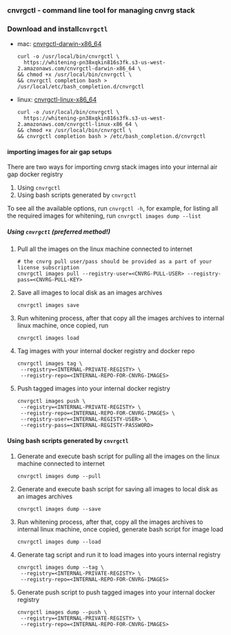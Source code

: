 ### cnvrgctl - command line tool for managing cnvrg stack

### Download and install`cnvrgctl`
* mac: [cnvrgctl-darwin-x86_64](https://whitening-pn38xqkin816s3fk.s3-us-west-2.amazonaws.com/cnvrgctl-darwin-x86_64)
  ```shell
  curl -o /usr/local/bin/cnvrgctl \
    https://whitening-pn38xqkin816s3fk.s3-us-west-2.amazonaws.com/cnvrgctl-darwin-x86_64 \
  && chmod +x /usr/local/bin/cnvrgctl \
  && cnvrgctl completion bash > /usr/local/etc/bash_completion.d/cnvrgctl
  ```
* linux: [cnvrgctl-linux-x86_64](https://whitening-pn38xqkin816s3fk.s3-us-west-2.amazonaws.com/cnvrgctl-linux-x86_64)
  ```shell
  curl -o /usr/local/bin/cnvrgctl \
    https://whitening-pn38xqkin816s3fk.s3-us-west-2.amazonaws.com/cnvrgctl-linux-x86_64 \
  && chmod +x /usr/local/bin/cnvrgctl \
  && cnvrgctl completion bash > /etc/bash_completion.d/cnvrgctl
  ```


#### importing images for air gap setups
There are two ways for importing cnvrg stack images into your internal air gap docker registry
 1. Using `cnvrgctl` 
 2. Using bash scripts generated by `cnvrgctl`

To see all the available options, run `cnvrgctl -h`, for example, for listing all the required images for whitening, run `cnvrgctl images dump --list`

##### Using `cnvrgctl` (*preferred method!*)
   
1. Pull all the images on the linux machine connected to internet
    ```shell
    # the cnvrg pull user/pass should be provided as a part of your license subscription
    cnvrgctl images pull --registry-user=<CNVRG-PULL-USER> --registry-pass=<CNVRG-PULL-KEY>
    ```
2. Save all images to local disk as an images archives  
    ```shell
    cnvrgctl images save
    ```
3. Run whitening process, after that copy all the images archives to internal linux machine, once copied, run
    ```shell
    cnvrgctl images load
    ```
4. Tag images with your internal docker registry and docker repo 
    ```shell
    cnvrgctl images tag \
     --registry=<INTERNAL-PRIVATE-REGISTY> \
     --registry-repo=<INTERNAL-REPO-FOR-CNVRG-IMAGES> 
    ```
5. Push tagged images into your internal docker registry
    ```shell
    cnvrgctl images push \
     --registry=<INTERNAL-PRIVATE-REGISTY> \
     --registry-repo=<INTERNAL-REPO-FOR-CNVRG-IMAGES> \
     --registry-user=<INTERNAL-REGISTY-USER> \
     --registry-pass=<INTERNAL-REGISTY-PASSWORD> 
    ```

#### Using bash scripts generated by `cnvrgctl`
1. Generate and execute bash script for pulling all the images on the linux machine connected to internet
    ```shell
    cnvrgctl images dump --pull
    ```
2. Generate and execute bash script for saving all images to local disk as an images archives
    ```shell
    cnvrgctl images dump --save
    ```
3. Run whitening process, after that, copy all the images archives to internal linux machine, once copied, generate bash script for image load 
    ```shell
    cnvrgctl images dump --load
    ```
4. Generate tag script and run it to load images into yours internal registry 
    ```shell
    cnvrgctl images dump --tag \
     --registry=<INTERNAL-PRIVATE-REGISTY> \
     --registry-repo=<INTERNAL-REPO-FOR-CNVRG-IMAGES> 
    ```
5. Generate push script to push tagged images into your internal docker registry
    ```shell
    cnvrgctl images dump --push \
     --registry=<INTERNAL-PRIVATE-REGISTY> \
     --registry-repo=<INTERNAL-REPO-FOR-CNVRG-IMAGES>
    ```